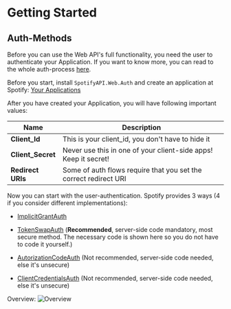 # Getting Started

## Auth-Methods

Before you can use the Web API's full functionality, you need the user to authenticate your Application.
If you want to know more, you can read to the whole auth-process [here](https://developer.spotify.com/web-api/authorization-guide/).

Before you start, install `SpotifyAPI.Web.Auth` and create an application at Spotify: [Your Applications](https://developer.spotify.com/my-applications/#!/applications)

After you have created your Application, you will have following important values:

| Name | Description |
| -------------- |------------------------- | 
| **Client_Id** | This is your client_id, you don't have to hide it|
| **Client_Secret** | Never use this in one of your client-side apps! Keep it secret! |
| **Redirect URIs** | Some of auth flows require that you set the correct redirect URI |

Now you can start with the user-authentication. Spotify provides 3 ways (4 if you consider different implementations):

* [ImplicitGrantAuth](implicit_grant.md)

* [TokenSwapAuth](token_swap.md) (**Recommended**, server-side code mandatory, most secure method. The necessary code is shown here so you do not have to code it yourself.)

* [AutorizationCodeAuth](authorization_code.md) (Not recommended, server-side code needed, else it's unsecure)

* [ClientCredentialsAuth](client_credentials.md) (Not recommended, server-side code needed, else it's unsecure)

Overview:
![Overview](http://i.imgur.com/uf3ahTl.png)
